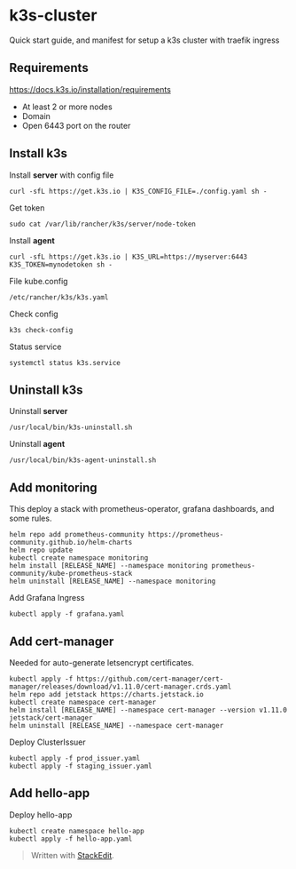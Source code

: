 # k3s-cluster
Quick start guide, and manifest for setup a k3s cluster with traefik ingress

## Requirements
https://docs.k3s.io/installation/requirements

 - At least 2 or more nodes 
 - Domain 
 - Open 6443 port on the router

## Install k3s
Install **server** with config file

    curl -sfL https://get.k3s.io | K3S_CONFIG_FILE=./config.yaml sh -

Get token

    sudo cat /var/lib/rancher/k3s/server/node-token
    
Install **agent**

    curl -sfL https://get.k3s.io | K3S_URL=https://myserver:6443 K3S_TOKEN=mynodetoken sh -

File kube.config

    /etc/rancher/k3s/k3s.yaml
Check config

    k3s check-config  

  
Status service  

    systemctl status k3s.service
## Uninstall k3s
Uninstall **server**

    /usr/local/bin/k3s-uninstall.sh  

Uninstall **agent**

    /usr/local/bin/k3s-agent-uninstall.sh

## Add monitoring
This deploy a stack with prometheus-operator, grafana dashboards, and some rules.

    helm repo add prometheus-community https://prometheus-community.github.io/helm-charts
    helm repo update
    kubectl create namespace monitoring
    helm install [RELEASE_NAME] --namespace monitoring prometheus-community/kube-prometheus-stack
    helm uninstall [RELEASE_NAME] --namespace monitoring
Add Grafana Ingress

    kubectl apply -f grafana.yaml

## Add cert-manager
Needed for auto-generate letsencrypt certificates.

    kubectl apply -f https://github.com/cert-manager/cert-manager/releases/download/v1.11.0/cert-manager.crds.yaml
    helm repo add jetstack https://charts.jetstack.io
    kubectl create namespace cert-manager
    helm install [RELEASE_NAME] --namespace cert-manager --version v1.11.0 jetstack/cert-manager
    helm uninstall [RELEASE_NAME] --namespace cert-manager

Deploy ClusterIssuer

    kubectl apply -f prod_issuer.yaml
    kubectl apply -f staging_issuer.yaml

## Add hello-app

Deploy hello-app

    kubectl create namespace hello-app    
    kubectl apply -f hello-app.yaml

> Written with [StackEdit](https://stackedit.io/).
